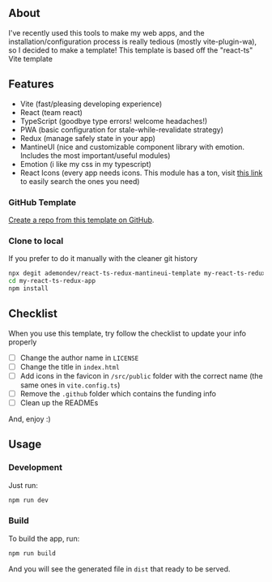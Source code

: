 ## About
I've recently used this tools to make my web apps, and the installation/configuration process is really tedious (mostly vite-plugin-wa), so I decided to make a template! This template is based off the "react-ts" Vite template

## Features
- Vite (fast/pleasing developing experience)
- React (team react)
- TypeScript (goodbye type errors! welcome headaches!)
- PWA (basic configuration for stale-while-revalidate strategy)
- Redux (manage safely state in your app)
- MantineUI (nice and customizable component library with emotion. Includes the most important/useful modules)
- Emotion (i like my css in my typescript)
- React Icons (every app needs icons. This module has a ton, visit [this link](https://react-icons.github.io/react-icons/) to easily search the ones you need)

### GitHub Template

[Create a repo from this template on GitHub](https://github.com/ademondev/react-ts-redux-mantineui-template/generate).

### Clone to local

If you prefer to do it manually with the cleaner git history

```bash
npx degit ademondev/react-ts-redux-mantineui-template my-react-ts-redux-app
cd my-react-ts-redux-app
npm install
```

## Checklist

When you use this template, try follow the checklist to update your info properly

- [ ] Change the author name in `LICENSE`
- [ ] Change the title in `index.html`
- [ ] Add icons in the favicon in `/src/public` folder with the correct name (the same ones in `vite.config.ts`)
- [ ] Remove the `.github` folder which contains the funding info
- [ ] Clean up the READMEs

And, enjoy :)

## Usage

### Development

Just run:

```bash
npm run dev
```

### Build

To build the app, run:

```bash
npm run build
```

And you will see the generated file in `dist` that ready to be served.